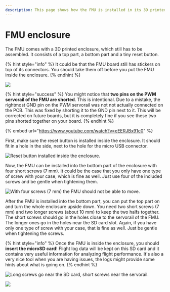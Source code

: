 ```yaml
---
description: This page shows how the FMU is installed in its 3D printed enclosure.
---
```


# FMU enclosure

The FMU comes with a 3D printed enclosure, which still has to be assembled. It consists of a top part, a bottom part and a tiny reset button. 

{% hint style="info" %}
It could be that the FMU board still has stickers on top of its connectors. You should take them off before you put the FMU inside the enclosure.
{% endhint %}

![](../../.gitbook/assets/20190408_151301.jpg)

{% hint style="success" %}
You might notice that **two pins on the PWM servorail of the FMU are shorted**. This is intentional. Due to a mistake, the rightmost GND pin on the PWM servorail was not not actually connected on the PCB. This was fixed by shorting it to the GND pin next to it. This will be corrected on future boards, but it is completely fine if you see these two pins shorted together on your board.
{% endhint %}

{% embed url="https://www.youtube.com/watch?v=eEERJBx91c0" %}

First, make sure the reset button is installed inside the enclosure. It should fit in a hole in the side, next to the hole for the micro USB connector.

![Reset button installed inside the enclosure.](../../.gitbook/assets/20190408_151145.jpg)

Now, the FMU can be installed into the bottom part of the enclosure with four short screws \(7 mm\). It could be the case that you only have one type of screw with your case, which is fine as well. Just use four of the included screws and be gentle when tightening them.

![With four screws \(7 mm\) the FMU should not be able to move.](../../.gitbook/assets/20190408_151433%20%281%29.jpg)

After the FMU is installed into the bottom part, you can put the top part on and turn the whole enclosure upside down. You need two short screws \(7 mm\) and two longer screws \(about 10 mm\) to keep the two halfs together. The short screws should go in the holes close to the servorail of the FMU. The longer ones go in the holes near the SD card slot. Again, if you have only one type of screw with your case, that is fine as well. Just be gentle when tightening the screws.

{% hint style="info" %}
Once the FMU is inside the enclosure, you should **insert the microSD card**! Flight log data will be kept on this SD card and it contains very useful information for analyzing flight performance. It's also a very nice tool when you are having issues, the logs might provide some hints about what is going on.
{% endhint %}

![Long screws go near the SD card, short screws near the servorail.](../../.gitbook/assets/20190408_152531.jpg)

![](../../.gitbook/assets/20190408_152622.jpg)

